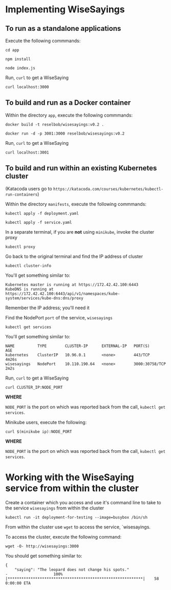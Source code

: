 # Implementing WiseSayings

## To run as a standalone applications

Execute the following commmands:

`cd app`

`npm install`

`node index.js`

Run, `curl` to get a WiseSaying

`curl localhost:3000`

## To build and run as a Docker container

Within the directory `app`, execute the following commmands:

`docker build -t reselbob/wisesayings:v0.2 .`

`docker run -d -p 3001:3000 reselbob/wisesayings:v0.2`

Run, `curl` to get a WiseSaying

`curl localhost:3001`

## To build and run within an existing Kubernetes cluster

(Katacoda users go to `https://katacoda.com/courses/kubernetes/kubectl-run-containers`)

Within the directory `manifests`, execute the following commmands:

`kubectl apply -f deployment.yaml`

`kubectl apply -f service.yaml`

In a separate terminal, if you are **not** using `minikube`, invoke the cluster proxy

`kubectl proxy`

Go back to the original terminal and find the IP address of cluster 

`kubectl cluster-info`

You'll get something similar to:

```text
Kubernetes master is running at https://172.42.42.100:6443
KubeDNS is running at https://172.42.42.100:6443/api/v1/namespaces/kube-system/services/kube-dns:dns/proxy
```

Remember the IP address; you'll need it

Find the NodePort `port` of the service, `wisesayings`

`kubectl get services`

You'll get something similar to:

```text
NAME          TYPE        CLUSTER-IP      EXTERNAL-IP   PORT(S)          AGE
kubernetes    ClusterIP   10.96.0.1       <none>        443/TCP          4m26s
wisesayings   NodePort    10.110.190.64   <none>        3000:30758/TCP   2m2s
```

Run, `curl` to get a WiseSaying

`curl CLUSTER_IP:NODE_PORT`

**WHERE**

`NODE_PORT` is the port on which was reported back from the call, `kubectl get services`.

Minikube users, execute the following:

`curl $(minikube ip):NODE_PORT`

**WHERE**

`NODE_PORT` is the port on which was reported back from the call, `kubectl get services`.

# Working with the WiseSaying service from within the cluster

Create a container which you access and use it's command line to take to the service `wisesayings` from
within the cluster

`kubectl run -it deployment-for-testing --image=busybox /bin/sh`

From within the cluster use `wget` to access the service, `wisesayings.

To access the cluster, execute the following command:

`wget -O- http://wisesayings:3000`

You should get something similar to:
```text
{
    "saying": "The leopard does not change his spots."
-                    100% |***********************************************************|    58  0:00:00 ETA
```